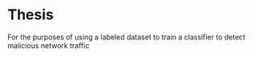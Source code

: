 # Thesis
For the purposes of using a labeled dataset to train a classifier to detect malicious network traffic
